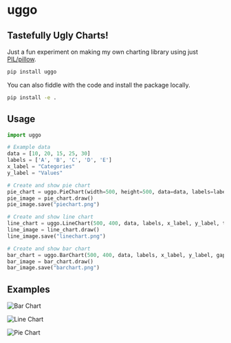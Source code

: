 # uggo
## Tastefully Ugly Charts!
Just a fun experiment on making my own charting library using just [PIL/pillow](https://python-pillow.org/).

```sh
pip install uggo
```

You can also fiddle with the code and install the package locally.

```sh
pip install -e .
```

## Usage
```python
import uggo

# Example data
data = [10, 20, 15, 25, 30]
labels = ['A', 'B', 'C', 'D', 'E']
x_label = "Categories"
y_label = "Values"

# Create and show pie chart
pie_chart = uggo.PieChart(width=500, height=500, data=data, labels=labels, title="Pie Chart")
pie_image = pie_chart.draw()
pie_image.save("piechart.png")

# Create and show line chart
line_chart = uggo.LineChart(500, 400, data, labels, x_label, y_label, title="Line Chart")
line_image = line_chart.draw()
line_image.save("linechart.png")

# Create and show bar chart
bar_chart = uggo.BarChart(500, 400, data, labels, x_label, y_label, gap_percentage=0.2, title="Bar Chart")
bar_image = bar_chart.draw()
bar_image.save("barchart.png")
```

## Examples
![Bar Chart](./barchart.png)

![Line Chart](./linechart.png)

![Pie Chart](./piechart.png)
